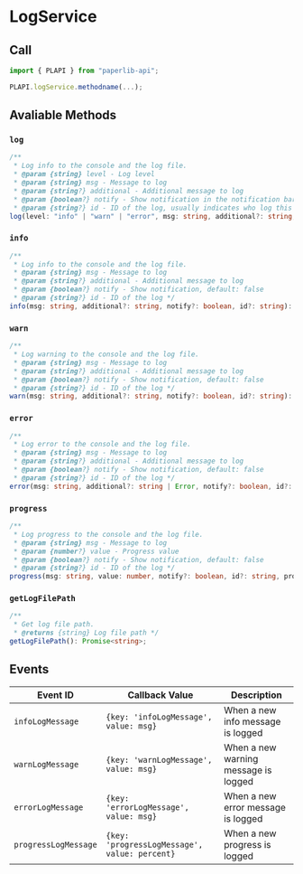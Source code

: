 # LogService

## Call

```typescript
import { PLAPI } from "paperlib-api";

PLAPI.logService.methodname(...);
```

## Avaliable Methods

### `log`

```typescript
/**
 * Log info to the console and the log file.
 * @param {string} level - Log level
 * @param {string} msg - Message to log
 * @param {string?} additional - Additional message to log
 * @param {boolean?} notify - Show notification in the notification bar, default: false
 * @param {string?} id - ID of the log, usually indicates who log this info */
log(level: "info" | "warn" | "error", msg: string, additional?: string, notify?: boolean, id?: string): Promise<void>;
```

### `info`

```typescript
/**
 * Log info to the console and the log file.
 * @param {string} msg - Message to log
 * @param {string?} additional - Additional message to log
 * @param {boolean?} notify - Show notification, default: false
 * @param {string?} id - ID of the log */
info(msg: string, additional?: string, notify?: boolean, id?: string): Promise<void>;
```

### `warn`

```typescript
/**
 * Log warning to the console and the log file.
 * @param {string} msg - Message to log
 * @param {string?} additional - Additional message to log
 * @param {boolean?} notify - Show notification, default: false
 * @param {string?} id - ID of the log */
warn(msg: string, additional?: string, notify?: boolean, id?: string): Promise<void>;
```

### `error`
```typescript
/**
 * Log error to the console and the log file.
 * @param {string} msg - Message to log
 * @param {string?} additional - Additional message to log
 * @param {boolean?} notify - Show notification, default: false
 * @param {string?} id - ID of the log */
error(msg: string, additional?: string | Error, notify?: boolean, id?: string): Promise<void>;
```

### `progress`

```typescript
/**
 * Log progress to the console and the log file.
 * @param {string} msg - Message to log
 * @param {number?} value - Progress value
 * @param {boolean?} notify - Show notification, default: false
 * @param {string?} id - ID of the log */
progress(msg: string, value: number, notify?: boolean, id?: string, progressId?: string): Promise<void>;
```

### `getLogFilePath`

```typescript
/**
 * Get log file path.
 * @returns {string} Log file path */
getLogFilePath(): Promise<string>;
```

## Events

| Event ID | Callback Value | Description |
| --- | --- | --- |
| `infoLogMessage` | `{key: 'infoLogMessage', value: msg}` | When a new info message is logged |
| `warnLogMessage` | `{key: 'warnLogMessage', value: msg}` | When a new warning message is logged |
| `errorLogMessage` | `{key: 'errorLogMessage', value: msg}` | When a new error message is logged |
| `progressLogMessage` | `{key: 'progressLogMessage', value: percent}` | When a new progress is logged |


